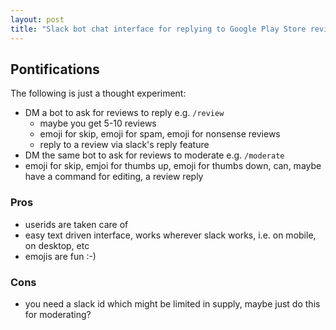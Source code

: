```yaml
---
layout: post
title: "Slack bot chat interface for replying to Google Play Store reviews?!?!"
---
```


## Pontifications
The following is just a thought experiment:

* DM a bot to ask for reviews to reply e.g. ```/review```
	* maybe you get 5-10 reviews
	* emoji for skip, emoji for spam, emoji for nonsense reviews
	* reply to a review via slack's reply feature
* DM the same bot to ask for reviews to moderate e.g. ```/moderate```
* emoji for skip, emjoi for thumbs up, emoji for thumbs down, can, maybe have a command for editing, a review reply

### Pros
* userids are taken care of
* easy text driven interface, works wherever slack works, i.e. on mobile, on desktop, etc
* emojis are fun :-)

### Cons
* you need a slack id which might be limited in supply, maybe just do this for moderating?

